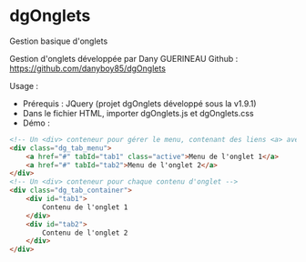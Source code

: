 # dgOnglets
Gestion basique d'onglets


Gestion d'onglets développée par Dany GUERINEAU
Github : https://github.com/danyboy85/dgOnglets

Usage :
- Prérequis : JQuery (projet dgOnglets développé sous la v1.9.1)
- Dans le fichier HTML, importer dgOnglets.js et dgOnglets.css
- Démo :
```html
<!-- Un <div> conteneur pour gérer le menu, contenant des liens <a> avec un paramètre tabId faisant référence au <div> de contenu de l'onglet -->
<div class="dg_tab_menu">
	<a href="#" tabId="tab1" class="active">Menu de l'onglet 1</a>
	<a href="#" tabId="tab2">Menu de l'onglet 2</a>				
</div>
<!-- Un <div> conteneur pour chaque contenu d'onglet -->
<div class="dg_tab_container">			
    <div id="tab1">
        Contenu de l'onglet 1
    </div>
    <div id="tab2">
        Contenu de l'onglet 2
    </div>
</div>
```
